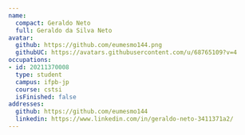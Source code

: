 ```yaml
---
name:
  compact: Geraldo Neto
  full: Geraldo da Silva Neto
avatar:
  github: https://github.com/eumesmo144.png
  githubUC: https://avatars.githubusercontent.com/u/68765109?v=4
occupations:
- id: 20211370008
  type: student
  campus: ifpb-jp
  course: cstsi
  isFinished: false
addresses:
  github: https://github.com/eumesmo144
  linkedin: https://www.linkedin.com/in/geraldo-neto-3411371a2/
---
```

